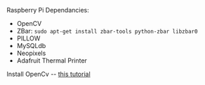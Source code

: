 Raspberry Pi Dependancies:
- OpenCV
- ZBar: `sudo apt-get install zbar-tools python-zbar libzbar0`
- PILLOW
- MySQLdb
- Neopixels
- Adafruit Thermal Printer

Install OpenCv -- [this tutorial](http://www.pyimagesearch.com/2016/04/18/install-guide-raspberry-pi-3-raspbian-jessie-opencv-3/)
